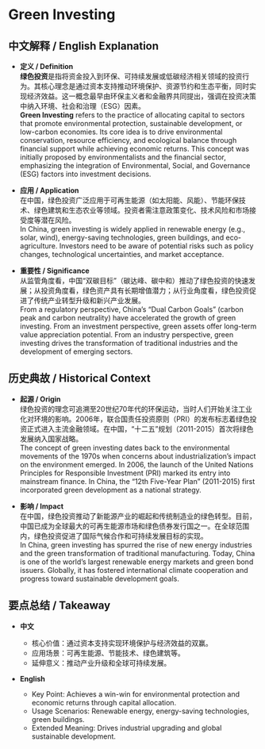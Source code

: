 # Green Investing

## 中文解释 / English Explanation

* **定义 / Definition**  
  **绿色投资**是指将资金投入到环保、可持续发展或低碳经济相关领域的投资行为。其核心理念是通过资本支持推动环境保护、资源节约和生态平衡，同时实现经济效益。这一概念最早由环保主义者和金融界共同提出，强调在投资决策中纳入环境、社会和治理（ESG）因素。  
  **Green Investing** refers to the practice of allocating capital to sectors that promote environmental protection, sustainable development, or low-carbon economies. Its core idea is to drive environmental conservation, resource efficiency, and ecological balance through financial support while achieving economic returns. This concept was initially proposed by environmentalists and the financial sector, emphasizing the integration of Environmental, Social, and Governance (ESG) factors into investment decisions.

* **应用 / Application**  
  在中国，绿色投资广泛应用于可再生能源（如太阳能、风能）、节能环保技术、绿色建筑和生态农业等领域。投资者需注意政策变化、技术风险和市场接受度等潜在风险。  
  In China, green investing is widely applied in renewable energy (e.g., solar, wind), energy-saving technologies, green buildings, and eco-agriculture. Investors need to be aware of potential risks such as policy changes, technological uncertainties, and market acceptance.

* **重要性 / Significance**  
  从监管角度看，中国“双碳目标”（碳达峰、碳中和）推动了绿色投资的快速发展；从投资角度看，绿色资产具有长期增值潜力；从行业角度看，绿色投资促进了传统产业转型升级和新兴产业发展。  
  From a regulatory perspective, China’s “Dual Carbon Goals” (carbon peak and carbon neutrality) have accelerated the growth of green investing. From an investment perspective, green assets offer long-term value appreciation potential. From an industry perspective, green investing drives the transformation of traditional industries and the development of emerging sectors.

## 历史典故 / Historical Context

* **起源 / Origin**  
  绿色投资的理念可追溯至20世纪70年代的环保运动，当时人们开始关注工业化对环境的影响。2006年，联合国责任投资原则（PRI）的发布标志着绿色投资正式进入主流金融领域。在中国，“十二五”规划（2011-2015）首次将绿色发展纳入国家战略。  
  The concept of green investing dates back to the environmental movements of the 1970s when concerns about industrialization’s impact on the environment emerged. In 2006, the launch of the United Nations Principles for Responsible Investment (PRI) marked its entry into mainstream finance. In China, the “12th Five-Year Plan” (2011-2015) first incorporated green development as a national strategy.

* **影响 / Impact**  
  在中国，绿色投资推动了新能源产业的崛起和传统制造业的绿色转型。目前，中国已成为全球最大的可再生能源市场和绿色债券发行国之一。在全球范围内，绿色投资促进了国际气候合作和可持续发展目标的实现。  
  In China, green investing has spurred the rise of new energy industries and the green transformation of traditional manufacturing. Today, China is one of the world’s largest renewable energy markets and green bond issuers. Globally, it has fostered international climate cooperation and progress toward sustainable development goals.

## 要点总结 / Takeaway

* **中文**  
  - 核心价值：通过资本支持实现环境保护与经济效益的双赢。  
  - 应用场景：可再生能源、节能技术、绿色建筑等。  
  - 延伸意义：推动产业升级和全球可持续发展。

* **English**  
  - Key Point: Achieves a win-win for environmental protection and economic returns through capital allocation.  
  - Usage Scenarios: Renewable energy, energy-saving technologies, green buildings.  
  - Extended Meaning: Drives industrial upgrading and global sustainable development.